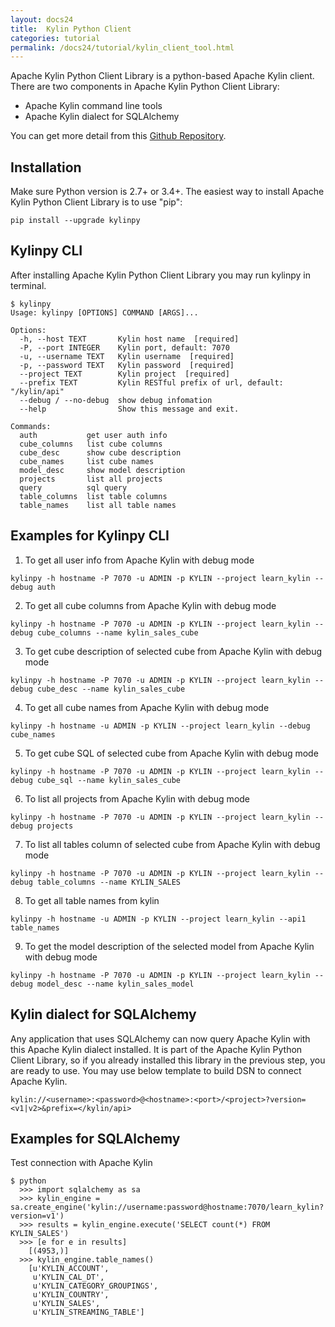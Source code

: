 ```yaml
---
layout: docs24
title:  Kylin Python Client
categories: tutorial
permalink: /docs24/tutorial/kylin_client_tool.html
---
```


Apache Kylin Python Client Library is a python-based Apache Kylin client. There are two components in Apache Kylin Python Client Library:

* Apache Kylin command line tools
* Apache Kylin dialect for SQLAlchemy

You can get more detail from this [Github Repository](https://github.com/Kyligence/kylinpy).

## Installation
Make sure Python version is 2.7+ or 3.4+. The easiest way to install Apache Kylin Python Client Library is to use "pip":

```
pip install --upgrade kylinpy
```

## Kylinpy CLI
After installing Apache Kylin Python Client Library you may run kylinpy in terminal.

```
$ kylinpy
Usage: kylinpy [OPTIONS] COMMAND [ARGS]...

Options:
  -h, --host TEXT       Kylin host name  [required]
  -P, --port INTEGER    Kylin port, default: 7070
  -u, --username TEXT   Kylin username  [required]
  -p, --password TEXT   Kylin password  [required]
  --project TEXT        Kylin project  [required]
  --prefix TEXT         Kylin RESTful prefix of url, default: "/kylin/api"
  --debug / --no-debug  show debug infomation
  --help                Show this message and exit.

Commands:
  auth           get user auth info
  cube_columns   list cube columns
  cube_desc      show cube description
  cube_names     list cube names
  model_desc     show model description
  projects       list all projects
  query          sql query
  table_columns  list table columns
  table_names    list all table names
```

## Examples for Kylinpy CLI

1. To get all user info from Apache Kylin with debug mode

```
kylinpy -h hostname -P 7070 -u ADMIN -p KYLIN --project learn_kylin --debug auth
```

2. To get all cube columns from Apache Kylin with debug mode

```
kylinpy -h hostname -P 7070 -u ADMIN -p KYLIN --project learn_kylin --debug cube_columns --name kylin_sales_cube
```

3. To get cube description of selected cube from Apache Kylin with debug mode

```
kylinpy -h hostname -P 7070 -u ADMIN -p KYLIN --project learn_kylin --debug cube_desc --name kylin_sales_cube
```

4. To get all cube names from Apache Kylin with debug mode

```
kylinpy -h hostname -u ADMIN -p KYLIN --project learn_kylin --debug cube_names
```

5. To get cube SQL of selected cube from Apache Kylin with debug mode

```
kylinpy -h hostname -P 7070 -u ADMIN -p KYLIN --project learn_kylin --debug cube_sql --name kylin_sales_cube
```

6. To list all projects from Apache Kylin with debug mode

```
kylinpy -h hostname -P 7070 -u ADMIN -p KYLIN --project learn_kylin --debug projects
```

7. To list all tables column of selected cube from Apache Kylin with debug mode

```
kylinpy -h hostname -P 7070 -u ADMIN -p KYLIN --project learn_kylin --debug table_columns --name KYLIN_SALES
```

8. To get all table names from kylin

```
kylinpy -h hostname -u ADMIN -p KYLIN --project learn_kylin --api1 table_names
```

9. To get the model description of the selected model from Apache Kylin with debug mode

```
kylinpy -h hostname -P 7070 -u ADMIN -p KYLIN --project learn_kylin --debug model_desc --name kylin_sales_model
```

## Kylin dialect for SQLAlchemy

Any application that uses SQLAlchemy can now query Apache Kylin with this Apache Kylin dialect installed. It is part of the Apache Kylin Python Client Library, so if you already installed this library in the previous step, you are ready to use. You may use below template to build DSN to connect Apache Kylin.

```
kylin://<username>:<password>@<hostname>:<port>/<project>?version=<v1|v2>&prefix=</kylin/api>
```

## Examples for SQLAlchemy

Test connection with Apache Kylin

```
$ python
  >>> import sqlalchemy as sa
  >>> kylin_engine = sa.create_engine('kylin://username:password@hostname:7070/learn_kylin?version=v1')
  >>> results = kylin_engine.execute('SELECT count(*) FROM KYLIN_SALES')
  >>> [e for e in results]
    [(4953,)]
  >>> kylin_engine.table_names()
    [u'KYLIN_ACCOUNT',
     u'KYLIN_CAL_DT',
     u'KYLIN_CATEGORY_GROUPINGS',
     u'KYLIN_COUNTRY',
     u'KYLIN_SALES',
     u'KYLIN_STREAMING_TABLE']
```



